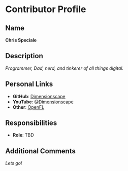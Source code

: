# Contributor Profile

## Name
**Chris Speciale**

## Description
_Programmer, Dad, nerd, and tinkerer of all things digital._

## Personal Links
- **GitHub**: [Dimensionscape](https://github.com/dimensionscape)
- **YouTube**: [@Dimensionscape](https://www.youtube.com/@dimensionscape)
- **Other**: [OpenFL](https://www.openfl.org)

## Responsibilities
- **Role**: TBD

## Additional Comments
_Lets go!_
